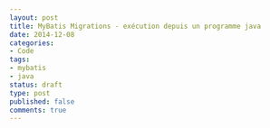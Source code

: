 ```yaml
---
layout: post
title: MyBatis Migrations - exécution depuis un programme java
date: 2014-12-08
categories:
- Code
tags:
- mybatis
- java
status: draft
type: post
published: false
comments: true
---
```


